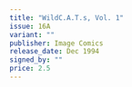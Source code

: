 ```yaml
---
title: "WildC.A.T.s, Vol. 1"
issue: 16A
variant: ""
publisher: Image Comics
release_date: Dec 1994
signed_by: ""
price: 2.5
---
```

